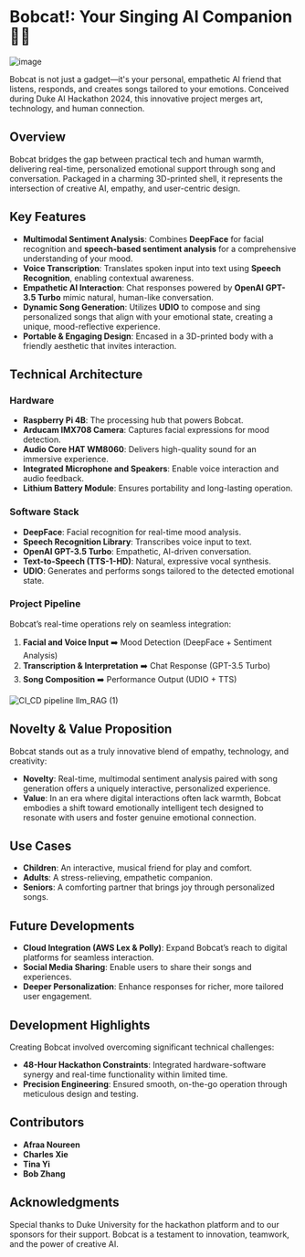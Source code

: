 # Bobcat!: Your Singing AI Companion 🎵🤖

![image](https://github.com/user-attachments/assets/96a1a0e8-409f-4823-b636-220d501afbb3)

Bobcat is not just a gadget—it's your personal, empathetic AI friend that listens, responds, and creates songs tailored to your emotions. Conceived during Duke AI Hackathon 2024, this innovative project merges art, technology, and human connection.

## Overview

Bobcat bridges the gap between practical tech and human warmth, delivering real-time, personalized emotional support through song and conversation. Packaged in a charming 3D-printed shell, it represents the intersection of creative AI, empathy, and user-centric design.

## Key Features

- **Multimodal Sentiment Analysis**: Combines **DeepFace** for facial recognition and **speech-based sentiment analysis** for a comprehensive understanding of your mood.
- **Voice Transcription**: Translates spoken input into text using **Speech Recognition**, enabling contextual awareness.
- **Empathetic AI Interaction**: Chat responses powered by **OpenAI GPT-3.5 Turbo** mimic natural, human-like conversation.
- **Dynamic Song Generation**: Utilizes **UDIO** to compose and sing personalized songs that align with your emotional state, creating a unique, mood-reflective experience.
- **Portable & Engaging Design**: Encased in a 3D-printed body with a friendly aesthetic that invites interaction.

## Technical Architecture

### Hardware
- **Raspberry Pi 4B**: The processing hub that powers Bobcat.
- **Arducam IMX708 Camera**: Captures facial expressions for mood detection.
- **Audio Core HAT WM8060**: Delivers high-quality sound for an immersive experience.
- **Integrated Microphone and Speakers**: Enable voice interaction and audio feedback.
- **Lithium Battery Module**: Ensures portability and long-lasting operation.

### Software Stack
- **DeepFace**: Facial recognition for real-time mood analysis.
- **Speech Recognition Library**: Transcribes voice input to text.
- **OpenAI GPT-3.5 Turbo**: Empathetic, AI-driven conversation.
- **Text-to-Speech (TTS-1-HD)**: Natural, expressive vocal synthesis.
- **UDIO**: Generates and performs songs tailored to the detected emotional state.

### Project Pipeline
Bobcat’s real-time operations rely on seamless integration:
1. **Facial and Voice Input** ➡️ Mood Detection (DeepFace + Sentiment Analysis)
2. **Transcription & Interpretation** ➡️ Chat Response (GPT-3.5 Turbo)
3. **Song Composition** ➡️ Performance Output (UDIO + TTS)

![CI_CD pipeline llm_RAG (1)](https://github.com/user-attachments/assets/28ea490d-214c-4824-9dc9-b766fe02bc87)

## Novelty & Value Proposition

Bobcat stands out as a truly innovative blend of empathy, technology, and creativity:
- **Novelty**: Real-time, multimodal sentiment analysis paired with song generation offers a uniquely interactive, personalized experience.
- **Value**: In an era where digital interactions often lack warmth, Bobcat embodies a shift toward emotionally intelligent tech designed to resonate with users and foster genuine emotional connection.

## Use Cases
- **Children**: An interactive, musical friend for play and comfort.
- **Adults**: A stress-relieving, empathetic companion.
- **Seniors**: A comforting partner that brings joy through personalized songs.

## Future Developments
- **Cloud Integration (AWS Lex & Polly)**: Expand Bobcat’s reach to digital platforms for seamless interaction.
- **Social Media Sharing**: Enable users to share their songs and experiences.
- **Deeper Personalization**: Enhance responses for richer, more tailored user engagement.

## Development Highlights
Creating Bobcat involved overcoming significant technical challenges:
- **48-Hour Hackathon Constraints**: Integrated hardware-software synergy and real-time functionality within limited time.
- **Precision Engineering**: Ensured smooth, on-the-go operation through meticulous design and testing.

## Contributors
- **Afraa Noureen**
- **Charles Xie**
- **Tina Yi**
- **Bob Zhang**

## Acknowledgments
Special thanks to Duke University for the hackathon platform and to our sponsors for their support. Bobcat is a testament to innovation, teamwork, and the power of creative AI.
